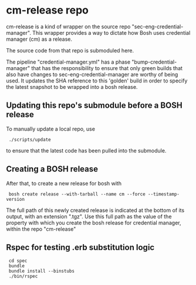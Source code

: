 # cm-release repo

cm-release is a kind of wrapper on the source repo "sec-eng-credential-manager". This
wrapper provides a way to dictate how Bosh uses credential manager (cm) as a release.

The source code from that repo is submoduled here.  

The pipeline "credential-manager.yml" has a phase "bump-credential-manager" that
has the responsibility to ensure that only green builds that also have
 changes to sec-eng-credential-manager are worthy of being used.
 It updates the SHA reference to this 'golden' build in order to specify the latest 
 snapshot to be wrapped into a bosh release. 
 
 
## Updating this repo's submodule before a BOSH release

To manually update a local repo, use
 
     ./scripts/update
 
 to ensure that the latest code has been pulled into the submodule.

## Creating a BOSH release

After that, to create a new release for bosh with

     bosh create release --with-tarball --name cm --force --timestamp-version

The full path of this newly created release is indicated at the bottom of its output, with an extension ".tgz". Use this full path as the value of the property with which you create the bosh release for credential manager, within the repo "cm-release"

## Rspec for testing .erb substitution logic

     cd spec
     bundle
     bundle install --binstubs
     ./bin/rspec
